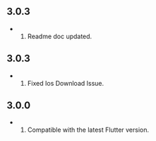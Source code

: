 ## 3.0.3
- 1. Readme doc updated.
## 3.0.3
- 1. Fixed Ios Download Issue.
## 3.0.0
- 1. Compatible with the latest Flutter version.
